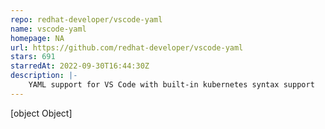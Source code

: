 ```yaml
---
repo: redhat-developer/vscode-yaml
name: vscode-yaml
homepage: NA
url: https://github.com/redhat-developer/vscode-yaml
stars: 691
starredAt: 2022-09-30T16:44:30Z
description: |-
    YAML support for VS Code with built-in kubernetes syntax support
---
```


[object Object]
